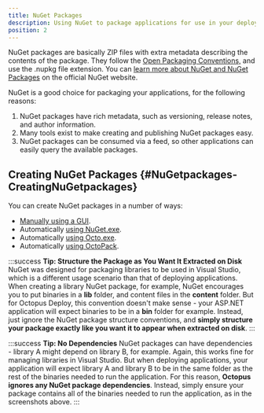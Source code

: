 ```yaml
---
title: NuGet Packages
description: Using NuGet to package applications for use in your deployments.
position: 2
---
```


NuGet packages are basically ZIP files with extra metadata describing the contents of the package. They follow the [Open Packaging Conventions,](http://en.wikipedia.org/wiki/Open_Packaging_Conventions) and use the .nupkg file extension. You can [learn more about NuGet and NuGet Packages](http://docs.nuget.org/docs/start-here/overview) on the official NuGet website.

NuGet is a good choice for packaging your applications, for the following reasons:

1. NuGet packages have rich metadata, such as versioning, release notes, and author information.
2. Many tools exist to make creating and publishing NuGet packages easy.
3. NuGet packages can be consumed via a feed, so other applications can easily query the available packages.

## Creating NuGet Packages {#NuGetpackages-CreatingNuGetpackages}

You can create NuGet packages in a number of ways:

- [Manually using a GUI](/docs/packaging-applications/creating-packages/nuget-packages/manually.md).
- Automatically [using NuGet.exe](https://docs.microsoft.com/en-us/nuget/tools/nuget-exe-cli-reference).
- Automatically [using Octo.exe](/docs/packaging-applications/octo.exe.md).
- Automatically [using OctoPack](/docs/packaging-applications/creating-packages/nuget-packages/using-octopack/index.md).

:::success
**Tip: Structure the Package as You Want It Extracted on Disk**
NuGet was designed for packaging libraries to be used in Visual Studio, which is a different usage scenario than that of deploying applications. When creating a library NuGet package, for example, NuGet encourages you to put binaries in a **lib** folder, and content files in the **content** folder. But for Octopus Deploy, this convention doesn't make sense - your ASP.NET application will expect binaries to be in a **bin** folder for example. Instead, just ignore the NuGet package structure conventions, and **simply structure your package exactly like you want it to appear when extracted on disk**.
:::

:::success
**Tip: No Dependencies**
NuGet packages can have dependencies - library A might depend on library B, for example. Again, this works fine for managing libraries in Visual Studio. But when deploying applications, your application will expect library A and library B to be in the same folder as the rest of the binaries needed to run the application. For this reason, **Octopus ignores any NuGet package dependencies**. Instead, simply ensure your package contains all of the binaries needed to run the application, as in the screenshots above.
:::
